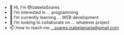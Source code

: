 - 👋 Hi, I’m @IzabelaSoares
- 👀 I’m interested in ... programming
- 🌱 I’m currently learning ... WEB development
- 💞️ I’m looking to collaborate on ... whatever project
- 📫 How to reach me ...soares.izabelamaria@gmail.com

<!---
IzabelaSoares/IzabelaSoares is a ✨ special ✨ repository because its `README.md` (this file) appears on your GitHub profile.
You can click the Preview link to take a look at your changes.
--->

